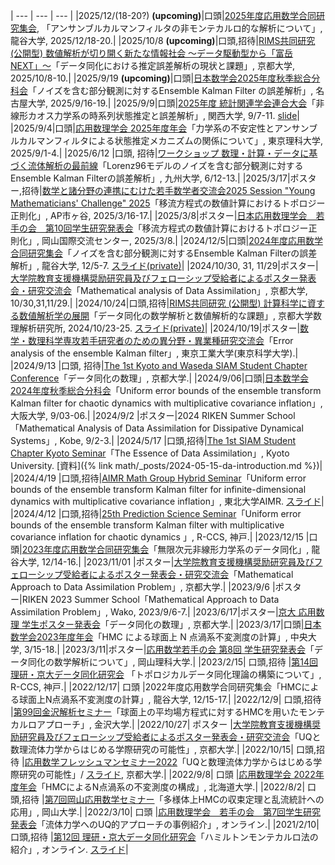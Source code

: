 
  | --- | --- | --- |
  |2025/12/(18-20?) **(upcoming)**|口頭|[2025年度応用数学合同研究集会](https://www.mathsoc.jp/section/appliedmath/CAM/2025/), 「アンサンブルカルマンフィルタの非モンテカルロ的な解析について」, 龍谷大学, 2025/12/18-20.|
  |2025/10/8 **(upcoming)**|口頭,招待|[RIMS共同研究 (公開型) 数値解析が切り開く新たな情報社会 〜データ駆動型から「富岳NEXT」〜](https://www.hpc.itc.nagoya-u.ac.jp/rims2025/)「データ同化における推定誤差解析の現状と課題」, 京都大学, 2025/10/8-10.|
  |2025/9/19 **(upcoming)**|口頭|[日本数学会2025年度秋季総合分科会](https://www.mathsoc.jp/activity/meeting/nagoya25sept/index.html)「ノイズを含む部分観測に対するEnsemble Kalman Filter の誤差解析」, 名古屋大学, 2025/9/16-19.|
  |2025/9/9|口頭|[2025年度 統計関連学会連合大会](https://pub.confit.atlas.jp/ja/event/jfssa2025)「非線形カオス力学系の時系列状態推定と誤差解析」, 関西大学, 9/7-11. [slide](https://slides.com/kotatakeda/jfssa2025)|
  |2025/9/4|口頭|[応用数理学会 2025年度年会](https://jsiam.org/jsiam_archive/past_meetings/annual2025/)「力学系の不安定性とアンサンブルカルマンフィルタによる状態推定メカニズムの関係について」, 東京理科大学, 2025/9/1-4.|
  |2025/6/12 |口頭, 招待|[ワークショップ 数理・計算・データに基づく流体解析の最前線](https://joint.imi.kyushu-u.ac.jp/post-18110/)「Lorenz96モデルのノイズを含む部分観測に対するEnsemble Kalman Filterの誤差解析」, 九州大学, 6/12-13.|
  |2025/3/17|ポスター,招待|[数学と諸分野の連携にむけた若手数学者交流会2025 Session "Young Mathematicians' Challenge" 2025](https://www.jst.go.jp/kisoken/aip/result/event/YMC2025/)「移流方程式の数値計算におけるトポロジー正則化」, AP市ヶ谷, 2025/3/16-17.|
  |2025/3/8|ポスター|[日本応用数理学会　若手の会　第10回学生研究発表会](http://wakate.jsiam.org/)「移流方程式の数値計算におけるトポロジー正則化」, 岡山国際交流センター, 2025/3/8.|
  |2024/12/5|口頭|[2024年度応用数学合同研究集会](https://www.mathsoc.jp/section/appliedmath/CAM/2024/)「ノイズを含む部分観測に対するEnsemble Kalman Filterの誤差解析」, 龍谷大学, 12/5-7. [スライド(private)](https://slides.com/kotatakeda/msjcam2024)|
  |2024/10/30, 31, 11/29|ポスター|[大学院教育支援機構奨励研究員及びフェローシップ受給者によるポスター発表会・研究交流会](https://www.kyoto-u.ac.jp/ja/news/2024-12-18-0)「Mathematical analysis of Data Assimilation」, 京都大学, 10/30,31,11/29.|
  |2024/10/24|口頭,招待|[RIMS共同研究 (公開型) 計算科学に資する数値解析学の展開](https://na.nuap.nagoya-u.ac.jp/~rims2024/)「データ同化の数学解析と数値解析的な課題」, 京都大学数理解析研究所, 2024/10/23-25. [スライド(private)](https://slides.com/kotatakeda/rims-na-20241024)|
  |2024/10/19|ポスター|[数学・数理科学専攻若手研究者のための異分野・異業種研究交流会](https://jsiam.org/jsiam_archive/kr/career2024/)「Error analysis of the ensemble Kalman filter」, 東京工業大学(東京科学大学).|
  |2024/9/13 |口頭, 招待|[The 1st Kyoto and Waseda SIAM Student Chapter Conference](https://sites.google.com/view/siam-sc-kyoto/event/kyoto-waseda-first)「データ同化の数理」, 京都大学.|
  |2024/9/06|口頭|[日本数学会2024年度秋季総合分科会](https://www.mathsoc.jp/activity/meeting/osaka24sept/index.html)「Uniform error bounds of the ensemble transform Kalman filter for chaotic dynamics with multiplicative covariance inflation」, 大阪大学, 9/03-06.|
  |2024/9/2 |ポスター|2024 RIKEN Summer School「Mathematical Analysis of Data Assimilation for Dissipative Dynamical Systems」, Kobe, 9/2-3.|
  |2024/5/17 |口頭,招待|[The 1st SIAM Student Chapter Kyoto Seminar](https://sites.google.com/view/siam-sc-kyoto/event/seminar-2024/first-seminar)「The Essence of Data Assimilation」, Kyoto University. [資料]({% link math/_posts/2024-05-15-da-introduction.md %})|
  |2024/4/19 |口頭,招待|[AIMR Math Group Hybrid Seminar](https://www.wpi-aimr.tohoku.ac.jp/mathematics_unit/english/seminar/20240419.html)「Uniform error bounds of the ensemble transform Kalman filter for infinite-dimensional dynamics with multiplicative covariance inflation」, 東北大学AIMR. [スライド](/math/pdf/aimr_seminar_handout20240419.pdf)|
  |2024/4/12 |口頭,招待|[25th Prediction Science Seminar](https://prediction.riken.jp/events/ps_seminar/20240412/index_en.html)「Uniform error bounds of the ensemble transform Kalman filter with multiplicative covariance inflation for chaotic dynamics	」, R-CCS, 神戸.|
  |2023/12/15 |口頭|[2023年度応用数学合同研究集会](https://www.mathsoc.jp/section/appliedmath/CAM/2023/)「無限次元非線形力学系のデータ同化」, 龍谷大学, 12/14-16.|
  |2023/11/01 |ポスター|[大学院教育支援機構奨励研究員及びフェローシップ受給者によるポスター発表会・研究交流会](https://www.kugd.k.kyoto-u.ac.jp/%e3%82%a4%e3%83%99%e3%83%b3%e3%83%88/1588.html)「Mathematical Approach to Data Assimilation Problem」, 京都大学.|
  |2023/9/6 |ポスター|RIKEN 2023 Summer School「Mathematical Approach to Data Assimilation Problem」, Wako, 2023/9/6-7.|
  |2023/6/17|ポスター|[京大 応用数理 学生ポスター発表会](https://sites.google.com/view/siam-sc-kyoto/event/poster-presentation-2023)「データ同化の数理」, 京都大学.|
  |2023/3/17|口頭|[日本数学会2023年度年会](http://www.mathsoc.jp/activity/meeting/chuo23mar/index.html)「HMC による球面上 N 点渦系不変測度の計算」, 中央大学, 3/15-18.|
  |2023/3/11|ポスター|[応用数学若手の会 第8回 学生研究発表会](http://wakate.jsiam.org/)「データ同化の数学解析について」, 岡山理科大学.|
  |2023/2/15| 口頭,招待 |[第14回 理研・京大データ同化研究会](http://www.data-assimilation.riken.jp/jp/events/ku_ws_202302/) 「トポロジカルデータ同化理論の構築について」, R-CCS, 神戸.|
  |2022/12/17| 口頭 |2022年度応用数学合同研究集会「HMCによる球面上N点渦系不変測度の計算」, 龍谷大学, 12/15-17.|
  |2022/12/9| 口頭,招待 |[第99回金沢解析セミナー](http://math.w3.kanazawa-u.ac.jp/wp/2022/11/17/kas99/)「球面上の平均場方程式に対するHMCを用いたモンテカルロアプローチ」, 金沢大学.|
  |2022/10/27| ポスター |[大学院教育支援機構奨励研究員及びフェローシップ受給者によるポスター発表会・研究交流会](https://www.kugd.k.kyoto-u.ac.jp/news/477.html)「UQと数理流体力学からはじめる学際研究の可能性」, 京都大学.|
  |2022/10/15| 口頭,招待 |[応用数学フレッシュマンセミナー2022](https://sites.google.com/view/freshman-seminar2022)「UQと数理流体力学からはじめる学際研究の可能性」/ [スライド](/math/pdf/freshman2022_slide.pdf), 京都大学.|
  |2022/9/8| 口頭 |[応用数理学会 2022年度年会](https://jsiam.org/annual2022/)「HMCによるN点渦系の不変測度の構成」, 北海道大学.|
  |2022/8/2| 口頭,招待 |[第7回岡山応用数学セミナー](https://jsiam.org/eguide02/3603/)「多様体上HMCの収束定理と乱流統計への応用」, 岡山大学.|
  |2022/3/10| 口頭 |[応用数理学会　若手の会　第7回学生研究発表会](http://wakate.jsiam.org/?p=68)「流体力学へのUQ的アプローチの事例紹介」, オンライン.|
  |2021/2/10| 口頭,招待 |[第12回 理研・京大データ同化研究会](http://www.data-assimilation.riken.jp/jp/events/ku_ws_202102/index.html)「ハミルトンモンテカルロ法の紹介」, オンライン. [スライド](/math/pdf/intro_to_hmc_slide.pdf)|